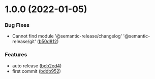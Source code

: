 # 1.0.0 (2022-01-05)


### Bug Fixes

* Cannot find module  '@semantic-release/changelog'  '@semantic-release/git' ([b50d812](https://github.com/mslo3795896/practice_CI-CD/commit/b50d8129b2b3d343b2bc9812c10c01b44797c93b))


### Features

* auto release ([bcb2ed4](https://github.com/mslo3795896/practice_CI-CD/commit/bcb2ed47c41aa1cb144fce63909eb40f672f5379))
* first commit ([bddb952](https://github.com/mslo3795896/practice_CI-CD/commit/bddb9523248d2878ca7f0edbb320fe3f35272b6a))
